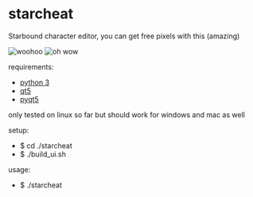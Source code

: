 starcheat
=========

Starbound character editor, you can get free pixels with this (amazing)

![woohoo](https://raw.github.com/wizzomafizzo/starcheat/master/screen1.png)
![oh wow](https://raw.github.com/wizzomafizzo/starcheat/master/screen2.png)

requirements:
- [python 3](http://www.python.org/getit/)
- [qt5](http://qt-project.org/downloads)
- [pyqt5](http://www.riverbankcomputing.com/software/pyqt/download5)

only tested on linux so far but should work for windows and mac as well

setup:
- $ cd ./starcheat
- $ ./build_ui.sh

usage:
- $ ./starcheat
